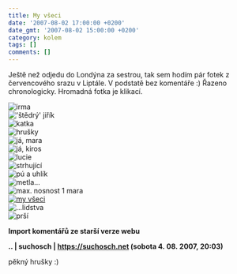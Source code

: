 ```yaml
---
title: My všeci
date: '2007-08-02 17:00:00 +0200'
date_gmt: '2007-08-02 15:00:00 +0200'
category: kolem
tags: []
comments: []
---
```

<p>Ještě než odjedu do Londýna za sestrou, tak sem hodím pár fotek z červencového srazu v Liptále. V podstatě bez komentáře :) Řazeno chronologicky. Hromadná fotka je klikací.</p>
<div >
<img src="/assets/migrated/old-images/irma.jpg" alt="irma"><br />
<img src="/assets/migrated/old-images/stedry_jirik.jpg" alt="'štědrý' jiřík"><br />
<img src="/assets/migrated/old-images/katka.jpg" alt="katka"><br />
<img src="/assets/migrated/old-images/hrusky.jpg" alt="hrušky"><br />
<img src="/assets/migrated/old-images/jamara.jpg" alt="já, mara"><br />
<img src="/assets/migrated/old-images/jakiros.jpg" alt="já, kiros"><br />
<img src="/assets/migrated/old-images/lucie.jpg" alt="lucie"><br />
<img src="/assets/migrated/old-images/uplnetakhle.jpg" alt="strhující"><br />
<img src="/assets/migrated/old-images/uhlik.jpg" alt="pú a uhlík"><br />
<img src="/assets/migrated/old-images/metla.jpg" alt="metla..."><br />
<img src="/assets/migrated/old-images/maxnosnost.jpg" alt="max. nosnost 1 mara"><br />
<a href="/assets/migrated/old-images/myvseci.jpg"><img src="/assets/migrated/old-images/myvseci.jpg" alt="my všeci"></a><br />
<img src="/assets/migrated/old-images/lidstva.jpg" alt="...lidstva"><br />
<img src="/assets/migrated/old-images/prsi.jpg" alt="prší">
</div>
<div class="import-komentaru">
<p><strong>Import komentářů ze starší verze webu</strong></p>
<div class="comment">
<p style="font-weight:bold"><span class="compredmet">..</span> | <span class="comname">suchosch</span> |  <a href="https://suchosch.net">https://suchosch.net</a> (sobota&nbsp;4.&nbsp;08.&nbsp;2007,&nbsp;20:03)</p>
<p>pěkný hrušky :) </p>
</div>
</div>
